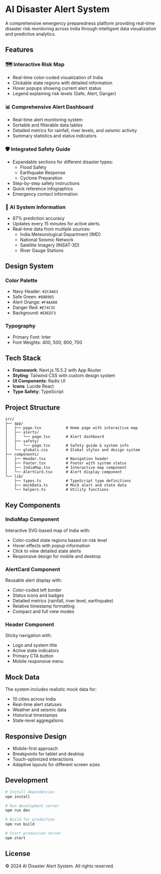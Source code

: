 # AI Disaster Alert System

A comprehensive emergency preparedness platform providing real-time disaster risk monitoring across India through intelligent data visualization and predictive analytics.

## Features

### 🗺️ Interactive Risk Map
- Real-time color-coded visualization of India
- Clickable state regions with detailed information
- Hover popups showing current alert status
- Legend explaining risk levels (Safe, Alert, Danger)

### 📊 Comprehensive Alert Dashboard
- Real-time alert monitoring system
- Sortable and filterable data tables
- Detailed metrics for rainfall, river levels, and seismic activity
- Summary statistics and status indicators

### 🛡️ Integrated Safety Guide
- Expandable sections for different disaster types:
  - Flood Safety
  - Earthquake Response
  - Cyclone Preparation
- Step-by-step safety instructions
- Quick reference infographics
- Emergency contact information

### 🤖 AI System Information
- 87% prediction accuracy
- Updates every 15 minutes for active alerts
- Real-time data from multiple sources:
  - India Meteorological Department (IMD)
  - National Seismic Network
  - Satellite Imagery (INSAT-3D)
  - River Gauge Stations

## Design System

### Color Palette
- Navy Header: `#2C4A63`
- Safe Green: `#88B985`
- Alert Orange: `#F4A460`
- Danger Red: `#E74C3C`
- Background: `#E8EEF3`

### Typography
- Primary Font: Inter
- Font Weights: 400, 500, 600, 700

## Tech Stack

- **Framework**: Next.js 15.5.2 with App Router
- **Styling**: Tailwind CSS with custom design system
- **UI Components**: Radix UI
- **Icons**: Lucide React
- **Type Safety**: TypeScript

## Project Structure

```
src/
├── app/
│   ├── page.tsx           # Home page with interactive map
│   ├── alerts/
│   │   └── page.tsx       # Alert dashboard
│   ├── safety/
│   │   └── page.tsx       # Safety guide & system info
│   └── globals.css        # Global styles and design system
├── components/
│   ├── Header.tsx         # Navigation header
│   ├── Footer.tsx         # Footer with system status
│   ├── IndiaMap.tsx       # Interactive map component
│   └── AlertCard.tsx      # Alert display component
└── lib/
    ├── types.ts           # TypeScript type definitions
    ├── mockData.ts        # Mock alert and state data
    └── helpers.ts         # Utility functions
```

## Key Components

### IndiaMap Component
Interactive SVG-based map of India with:
- Color-coded state regions based on risk level
- Hover effects with popup information
- Click to view detailed state alerts
- Responsive design for mobile and desktop

### AlertCard Component
Reusable alert display with:
- Color-coded left border
- Status icons and badges
- Detailed metrics (rainfall, river level, earthquake)
- Relative timestamp formatting
- Compact and full view modes

### Header Component
Sticky navigation with:
- Logo and system title
- Active state indicators
- Primary CTA button
- Mobile responsive menu

## Mock Data

The system includes realistic mock data for:
- 10 cities across India
- Real-time alert statuses
- Weather and seismic data
- Historical timestamps
- State-level aggregations

## Responsive Design

- Mobile-first approach
- Breakpoints for tablet and desktop
- Touch-optimized interactions
- Adaptive layouts for different screen sizes

## Development

```bash
# Install dependencies
npm install

# Run development server
npm run dev

# Build for production
npm run build

# Start production server
npm start
```

## License

© 2024 AI Disaster Alert System. All rights reserved.
